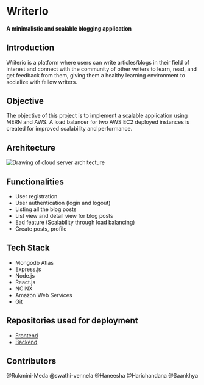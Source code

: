 # WriterIo
#### A minimalistic and scalable blogging application

## Introduction

Writerio is a platform where users can write articles/blogs in their field of interest and connect with the community of other writers to learn, read, and get feedback from them, giving them a healthy learning environment to socialize with fellow writers.

## Objective

The objective of this project is to implement a scalable application using MERN and AWS. A load balancer for two AWS EC2 deployed instances is created for improved scalability and performance.

## Architecture

![Drawing of cloud server architecture](https://github.com/swathi-vennela/WriterIo/blob/main/architecture.jpg)

## Functionalities

- User registration  
- User authentication (login and logout) 
- Listing all the blog posts 
- List view and detail view for blog posts 
- Ead feature (Scalability through load balancing)
- Create posts, profile 

## Tech Stack

- Mongodb Atlas
- Express.js
- Node.js
- React.js
- NGINX
- Amazon Web Services
- Git

## Repositories used for deployment

- [Frontend](https://github.com/Rukmini-Meda/WriterIo-frontend)
- [Backend](https://github.com/Rukmini-Meda/WriterIo-backend)

## Contributors

@Rukmini-Meda
@swathi-vennela
@Haneesha
@Harichandana
@Saankhya
